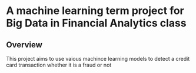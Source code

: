 # A machine learning term project for Big Data in Financial Analytics class

## Overview
This project aims to use vaious machince learning models to detect a credit card transaction whether it is a fraud or not
